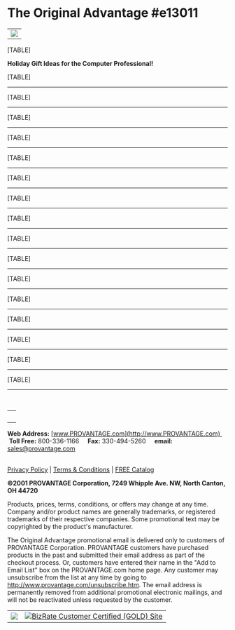 # The Original Advantage #e13011

|                                              |
|---------------------------------------------:|
| ![](http://www.provantage.com/groupwork.jpg) |

[TABLE]

**Holiday Gift Ideas for the Computer Professional!**

[TABLE]

------------------------------------------------------------------------

[TABLE]

------------------------------------------------------------------------

[TABLE]

------------------------------------------------------------------------

[TABLE]

------------------------------------------------------------------------

[TABLE]

------------------------------------------------------------------------

[TABLE]

------------------------------------------------------------------------

[TABLE]

------------------------------------------------------------------------

[TABLE]

------------------------------------------------------------------------

[TABLE]

------------------------------------------------------------------------

[TABLE]

------------------------------------------------------------------------

[TABLE]

------------------------------------------------------------------------

[TABLE]

------------------------------------------------------------------------

[TABLE]

------------------------------------------------------------------------

[TABLE]

------------------------------------------------------------------------

[TABLE]

------------------------------------------------------------------------

[TABLE]

------------------------------------------------------------------------

   

|     |
|----:|
|     |

**Web Address:** [www.PROVANTAGE.com](http://www.PROVANTAGE.com)   
 **Toll Free:** 800-336-1166     **Fax:** 330-494-5260     **email:** <sales@provantage.com>

[  
Privacy Policy](http://www.provantage.com/fpolicy.htm) \| [Terms & Conditions](http://www.provantage.com/fterms.htm) \| [FREE Catalog](http://www.provantage.com/scripts/add2list.dll/f/0)

**©2001 PROVANTAGE Corporation, 7249 Whipple Ave. NW, North Canton, OH 44720**

Products, prices, terms, conditions, or offers may change at any time. Company and/or product names are generally trademarks, or registered trademarks of their respective companies. Some promotional text may be copyrighted by the product's manufacturer. 

The Original Advantage promotional email is delivered only to customers of PROVANTAGE Corporation. PROVANTAGE customers have purchased products in the past and submitted their email address as part of the checkout process. Or, customers have entered their name in the "Add to Email List" box on the PROVANTAGE.com home page. Any customer may unsubscribe from the list at any time by going to <http://www.provantage.com/unsubscribe.htm>. The email address is permanently removed from additional promotional electronic mailings, and will not be reactivated unless requested by the customer.  

|  |  |
|----|----|
| [![](http://a1796.g.akamaitech.net/7/1796/915/0e2a9207bd489a/images.gomez.com/images/certified/certified_logo.gif)](http://www.gomez.com/certification/verify.asp?topcat_id=25&firm_id=2828) | [![BizRate Customer Certified (GOLD) Site](http://medals.bizrate.com/medals/medal_litebg_124x55.gif)](http://www.bizrate.com/merchant/reports/index.xpml?mid=21449) |